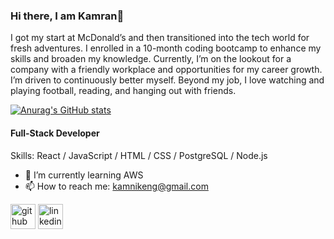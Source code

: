 ### Hi there, I am Kamran👋

I got my start at McDonald’s and then transitioned into the tech world for fresh adventures. I enrolled in a 10-month coding bootcamp to enhance my skills and broaden my knowledge. Currently, I’m on the lookout for a company with a friendly workplace and opportunities for my career growth. I’m driven to continuously better myself. Beyond my job, I love watching and playing football, reading, and hanging out with friends.

[![Anurag's GitHub stats](https://github-readme-stats.vercel.app/api?username=KamNik0044)](https://github.com/anuraghazra/github-readme-stats)


#### Full-Stack Developer

Skills: React / JavaScript / HTML / CSS / PostgreSQL / Node.js


- 🌱 I’m currently learning AWS
- 📫 How to reach me: kamnikeng@gmail.com 


[<img src='https://cdn.jsdelivr.net/npm/simple-icons@3.0.1/icons/github.svg' alt='github' height='40'>](https://github.com/https://github.com/KamNik0044)  [<img src='https://cdn.jsdelivr.net/npm/simple-icons@3.0.1/icons/linkedin.svg' alt='linkedin' height='40'>](https://www.linkedin.com/in/https://www.linkedin.com/in/kamnik1//)  

